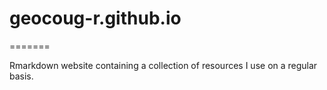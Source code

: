 # geocoug-r.github.io
=======

Rmarkdown website containing a collection of resources I use on a regular basis.
